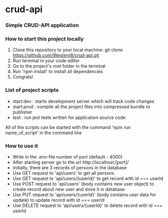 # crud-api
### Simple CRUD-API application

### How to start this project locally

1. Clone this repository to your local machine: git clone https://github.com/Western8/crud-api.git
2. Run terminal in your code editor
3. Go to the project's root folder in the terminal
4. Run 'npm install' to install all dependencies
5. Congrats!

### List of project scripts

-   start:dev : starts development server which will track code changes
-   start:prod : compile all the project files into compressed bundle to publisher
-   test : run jest tests written for application source code

All of the scripts can be started with the command 'npm run name_of_script' in the command line

### How to use it
-   Write in the .env-file number of port (default - 4000)
-   After starting server go to the url http://localhost:[port]/
-   Initially, there are 3 records of persons in the database
-   Use GET request to 'api/users' to get all persons
-   Use GET request to 'api/users/{userId}' to get record with id === userId
-   Use POST request to 'api/users' (body contains new user object) to create record about new user and store it in database
-   Use PUT request to 'api/users/{userId}' (body contains user data for update) to update record with id === userId
-   Use DELETE request to 'api/users/{userId}' to delete record with id === userId
